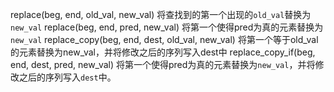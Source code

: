 replace(beg, end, old_val, new_val)
将查找到的第一个出现的`old_val`替换为`new_val`
replace(beg, end, pred, new_val)
将第一个使得pred为真的元素替换为`new_val`
replace_copy(beg, end, dest, old_val, new_val)
将第一个等于old_val的元素替换为new_val，并将修改之后的序列写入dest中
replace_copy_if(beg, end, dest, pred, new_val)
将第一个使得pred为真的元素替换为`new_val`，并将修改之后的序列写入`dest`中。